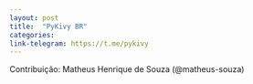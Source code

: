 ```yaml
---
layout: post
title:  "PyKivy BR"
categories: 
link-telegram: https://t.me/pykivy
---
```

Contribuição: Matheus Henrique de Souza (@matheus-souza)

